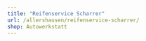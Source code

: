 ```yaml
---
title: "Reifenservice Scharrer"
url: /allershausen/reifenservice-scharrer/
shop: Autowerkstatt
---
```

